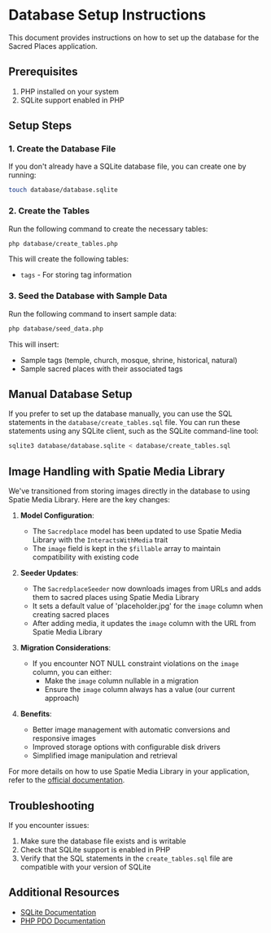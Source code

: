 # Database Setup Instructions

This document provides instructions on how to set up the database for the Sacred Places application.

## Prerequisites

1. PHP installed on your system
2. SQLite support enabled in PHP

## Setup Steps

### 1. Create the Database File

If you don't already have a SQLite database file, you can create one by running:

```bash
touch database/database.sqlite
```

### 2. Create the Tables

Run the following command to create the necessary tables:

```bash
php database/create_tables.php
```

This will create the following tables:
- `tags` - For storing tag information

### 3. Seed the Database with Sample Data

Run the following command to insert sample data:

```bash
php database/seed_data.php
```

This will insert:
- Sample tags (temple, church, mosque, shrine, historical, natural)
- Sample sacred places with their associated tags

## Manual Database Setup

If you prefer to set up the database manually, you can use the SQL statements in the `database/create_tables.sql` file. You can run these statements using any SQLite client, such as the SQLite command-line tool:

```bash
sqlite3 database/database.sqlite < database/create_tables.sql
```

## Image Handling with Spatie Media Library

We've transitioned from storing images directly in the database to using Spatie Media Library. Here are the key changes:

1. **Model Configuration**:
   - The `Sacredplace` model has been updated to use Spatie Media Library with the `InteractsWithMedia` trait
   - The `image` field is kept in the `$fillable` array to maintain compatibility with existing code

2. **Seeder Updates**:
   - The `SacredplaceSeeder` now downloads images from URLs and adds them to sacred places using Spatie Media Library
   - It sets a default value of 'placeholder.jpg' for the `image` column when creating sacred places
   - After adding media, it updates the `image` column with the URL from Spatie Media Library

3. **Migration Considerations**:
   - If you encounter NOT NULL constraint violations on the `image` column, you can either:
     - Make the `image` column nullable in a migration
     - Ensure the `image` column always has a value (our current approach)

4. **Benefits**:
   - Better image management with automatic conversions and responsive images
   - Improved storage options with configurable disk drivers
   - Simplified image manipulation and retrieval

For more details on how to use Spatie Media Library in your application, refer to the [official documentation](https://spatie.be/docs/laravel-medialibrary/v10/introduction).

## Troubleshooting

If you encounter issues:

1. Make sure the database file exists and is writable
2. Check that SQLite support is enabled in PHP
3. Verify that the SQL statements in the `create_tables.sql` file are compatible with your version of SQLite

## Additional Resources

- [SQLite Documentation](https://www.sqlite.org/docs.html)
- [PHP PDO Documentation](https://www.php.net/manual/en/book.pdo.php) 